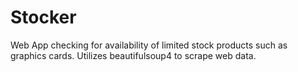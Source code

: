 # Stocker
Web App checking for availability of limited stock products such as graphics cards.
Utilizes beautifulsoup4 to scrape web data.
